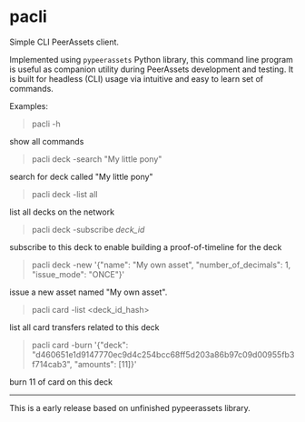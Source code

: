 # pacli
Simple CLI PeerAssets client. 

Implemented using `pypeerassets` Python library, this command line program is useful as companion utility during PeerAssets development and testing.
It is built for headless (CLI) usage via intuitive and easy to learn set of commands.

Examples:

> pacli -h

show all commands

> pacli deck -search "My little pony"

search for deck called "My little pony"

> pacli deck -list all

list all decks on the network

> pacli deck -subscribe *deck_id*

subscribe to this deck to enable building a proof-of-timeline for the deck

> pacli deck -new '{"name": "My own asset", "number_of_decimals": 1, "issue_mode": "ONCE"}'

issue a new asset named "My own asset".

> pacli card -list <deck_id_hash>

list all card transfers related to this deck

> pacli card -burn '{"deck": "d460651e1d9147770ec9d4c254bcc68ff5d203a86b97c09d00955fb3f714cab3", "amounts": [11]}'

burn 11 of card on this deck

_____________________________________

This is a early release based on unfinished pypeerassets library.